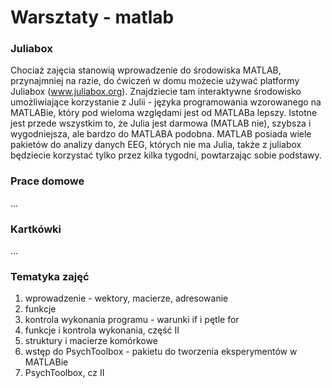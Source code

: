 # Warsztaty - matlab

### Juliabox
Chociaż zajęcia stanowią wprowadzenie do środowiska MATLAB, przynajmniej na razie, do ćwiczeń w domu możecie używać platformy Juliabox (www.juliabox.org). Znajdziecie tam interaktywne środowisko umożliwiające korzystanie z Julii - języka programowania wzorowanego na MATLABie, który pod wieloma względami jest od MATLABa lepszy. Istotne jest przede wszystkim to, że Julia jest darmowa (MATLAB nie), szybsza i wygodniejsza, ale bardzo do MATLABA podobna. MATLAB posiada wiele pakietów do analizy danych EEG, których nie ma Julia, także z juliabox będziecie korzystać tylko przez kilka tygodni, powtarzając sobie podstawy.

### Prace domowe
...

### Kartkówki
...

### Tematyka zajęć
1. wprowadzenie - wektory, macierze, adresowanie
2. funkcje
3. kontrola wykonania programu - warunki if i pętle for
4. funkcje i kontrola wykonania, część II
5. struktury i macierze komórkowe
6. wstęp do PsychToolbox - pakietu do tworzenia eksperymentów w MATLABie
7. PsychToolbox, cz II